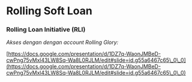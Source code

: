 # Rolling Soft Loan

### Rolling Loan Initiative (RLI)

_Akses dengan dengan account Rolling Glory:_

[https://docs.google.com/presentation/d/1DZ7q-WaonJMBeD-cwPng75vMxl43LW8Sq-Wa8L0RJLM/edit#slide=id.g55a6467c65\_0\_0](https://docs.google.com/presentation/d/1DZ7q-WaonJMBeD-cwPng75vMxl43LW8Sq-Wa8L0RJLM/edit#slide=id.g55a6467c65\_0\_0)
